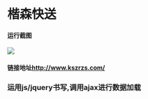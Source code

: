# 楷森快送

#### 运行截图

<img src="images/git/GIF.gif" />

#### 链接地址<a href="http://www.kszrzs.com/">http://www.kszrzs.com/</a>

### 运用js/jquery书写,调用ajax进行数据加载
